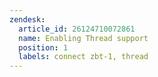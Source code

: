 ```yaml
---
zendesk:
  article_id: 26124710072861
  name: Enabling Thread support
  position: 1
  labels: connect zbt-1, thread
---
```


